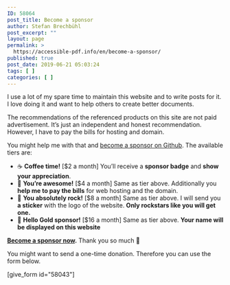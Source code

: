 ```yaml
---
ID: 58064
post_title: Become a sponsor
author: Stefan Brechbühl
post_excerpt: ""
layout: page
permalink: >
  https://accessible-pdf.info/en/become-a-sponsor/
published: true
post_date: 2019-06-21 05:03:24
tags: [ ]
categories: [ ]
---
```

I use a lot of my spare time to maintain this website and to write posts for it. 
I love doing it and want to help others to create better documents.

The recommendations of the referenced products on this site are not paid advertisement. It’s just an independent and honest recommendation.
However, I have to pay the bills for hosting and domain. 

You might help me with that and [become a sponsor on Github](https://github.com/sponsors/pixelstrolch). The available tiers are:

- ☕️ **Coffee time!** [$2 a month] 
You’ll receive a **sponsor badge** and **show your appreciation**.
- 🙌 **You’re awesome!** [$4 a month] 
Same as tier above. Additionally you **help me to pay the bills** for web hosting and the domain.
- 🚀 **You absolutely rock!** [$8 a month] 
Same as tier above. I will send you **a sticker** with the logo of the website. **Only rockstars like you will get one.**
- 🏅 **Hello Gold sponsor!** [$16 a month] 
Same as tier above. **Your name will be displayed on this website**

**[Become a sponsor now](https://github.com/sponsors/pixelstrolch).** Thank you so much 💚

You might want to send a one-time donation. 
Therefore you can use the form below.

[give_form id="58043"]